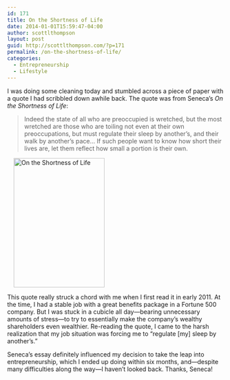 ```yaml
---
id: 171
title: On the Shortness of Life
date: 2014-01-01T15:59:47-04:00
author: scottlthompson
layout: post
guid: http://scottlthompson.com/?p=171
permalink: /on-the-shortness-of-life/
categories:
  - Entrepreneurship
  - Lifestyle
---
```

I was doing some cleaning today and stumbled across a piece of paper with a quote I had scribbled down awhile back. The quote was from Seneca&#8217;s _On the Shortness of Life_:

> Indeed the state of all who are preoccupied is wretched, but the most wretched are those who are toiling not even at their own preoccupations, but must regulate their sleep by another&#8217;s, and their walk by another&#8217;s pace&#8230; If such people want to know how short their lives are, let them reflect how small a portion is their own.

<img class="wp-image-172 alignleft" style="margin-left: 15px; margin-right: 15px;" alt="On the Shortness of Life" src="http://scottlthompson.com/wp-content/uploads/2014/01/51ZbsDPCN1L.jpg" width="211" height="300" srcset="http://scottlthompson.com/wp-content/uploads/2014/01/51ZbsDPCN1L.jpg 352w, http://scottlthompson.com/wp-content/uploads/2014/01/51ZbsDPCN1L-211x300.jpg 211w" sizes="(max-width: 211px) 100vw, 211px" /> 

This quote really struck a chord with me when I first read it in early 2011. At the time, I had a stable job with a great benefits package in a Fortune 500 company. But I was stuck in a cubicle all day—bearing unnecessary amounts of stress—to try to essentially make the company&#8217;s wealthy shareholders even wealthier. Re-reading the quote, I came to the harsh realization that my job situation was forcing me to &#8220;regulate [my] sleep by another&#8217;s.&#8221;

Seneca&#8217;s essay definitely influenced my decision to take the leap into entrepreneurship, which I ended up doing within six months, and—despite many difficulties along the way—I haven&#8217;t looked back. Thanks, Seneca!